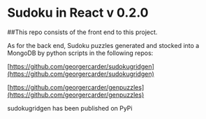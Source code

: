 # Sudoku in React v 0.2.0

##This repo consists of the front end to this project.



As for the back end, Sudoku puzzles generated and stocked into a MongoDB by
python scripts in the following repos:

[https://github.com/georgercarder/sudokugridgen](https://github.com/georgercarder/sudokugridgen)



[https://github.com/georgercarder/genpuzzles](https://github.com/georgercarder/genpuzzles)


sudokugridgen has been published on PyPi

